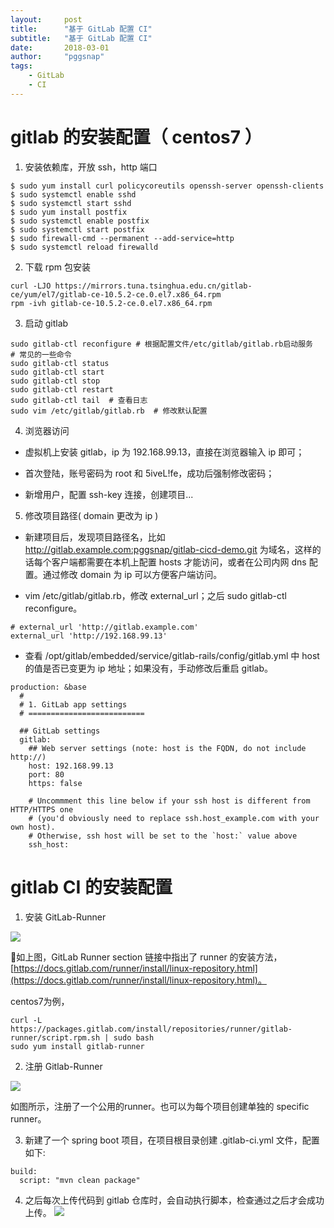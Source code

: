 ```yaml
---
layout:     post
title:      "基于 GitLab 配置 CI"
subtitle:   "基于 GitLab 配置 CI"
date:       2018-03-01
author:     "pggsnap"
tags:
    - GitLab
    - CI
---
```


# gitlab 的安装配置（ centos7 ）

1. 安装依赖库，开放 ssh，http 端口

```
$ sudo yum install curl policycoreutils openssh-server openssh-clients
$ sudo systemctl enable sshd
$ sudo systemctl start sshd
$ sudo yum install postfix
$ sudo systemctl enable postfix
$ sudo systemctl start postfix
$ sudo firewall-cmd --permanent --add-service=http
$ sudo systemctl reload firewalld
```

2. 下载 rpm 包安装

```
curl -LJO https://mirrors.tuna.tsinghua.edu.cn/gitlab-ce/yum/el7/gitlab-ce-10.5.2-ce.0.el7.x86_64.rpm
rpm -ivh gitlab-ce-10.5.2-ce.0.el7.x86_64.rpm
```

3. 启动 gitlab

```
sudo gitlab-ctl reconfigure # 根据配置文件/etc/gitlab/gitlab.rb启动服务
# 常见的一些命令
sudo gitlab-ctl status
sudo gitlab-ctl start
sudo gitlab-ctl stop
sudo gitlab-ctl restart
sudo gitlab-ctl tail  # 查看日志
sudo vim /etc/gitlab/gitlab.rb  # 修改默认配置
```

4. 浏览器访问

- 虚拟机上安装 gitlab，ip 为 192.168.99.13，直接在浏览器输入 ip 即可；

- 首次登陆，账号密码为 root 和 5iveL!fe，成功后强制修改密码；

- 新增用户，配置 ssh-key 连接，创建项目...

5. 修改项目路径( domain 更改为 ip )

- 新建项目后，发现项目路径名，比如 http://gitlab.example.com:pggsnap/gitlab-cicd-demo.git 为域名，这样的话每个客户端都需要在本机上配置 hosts 才能访问，或者在公司内网 dns 配置。通过修改 domain 为 ip 可以方便客户端访问。

- vim /etc/gitlab/gitlab.rb，修改 external_url；之后 sudo gitlab-ctl reconfigure。
```
# external_url 'http://gitlab.example.com'
external_url 'http://192.168.99.13'
```

- 查看 /opt/gitlab/embedded/service/gitlab-rails/config/gitlab.yml 中 host 的值是否已变更为 ip 地址；如果没有，手动修改后重启 gitlab。
```
production: &base
  #
  # 1. GitLab app settings
  # ==========================

  ## GitLab settings
  gitlab:
    ## Web server settings (note: host is the FQDN, do not include http://)
    host: 192.168.99.13
    port: 80
    https: false

    # Uncommment this line below if your ssh host is different from HTTP/HTTPS one
    # (you'd obviously need to replace ssh.host_example.com with your own host).
    # Otherwise, ssh host will be set to the `host:` value above
    ssh_host:
```

# gitlab CI 的安装配置

1. 安装 GitLab-Runner

![](https://github.com/pggsnap/pggsnap.github.io/blob/master/blog_img/gitlab-runner.jpg)

如上图，GitLab Runner section 链接中指出了 runner 的安装方法，[https://docs.gitlab.com/runner/install/linux-repository.html](https://docs.gitlab.com/runner/install/linux-repository.html)。

centos7为例，

```
curl -L https://packages.gitlab.com/install/repositories/runner/gitlab-runner/script.rpm.sh | sudo bash
sudo yum install gitlab-runner
```

2. 注册 Gitlab-Runner

![](https://github.com/pggsnap/pggsnap.github.io/blob/master/blog_img/gitlab-runner-register.jpg)

如图所示，注册了一个公用的runner。也可以为每个项目创建单独的 specific runner。

3. 新建了一个 spring boot 项目，在项目根目录创建 .gitlab-ci.yml 文件，配置如下:
```
build:
  script: "mvn clean package"
```

4. 之后每次上传代码到 gitlab 仓库时，会自动执行脚本，检查通过之后才会成功上传。
![](https://github.com/pggsnap/pggsnap.github.io/blob/master/blog_img/gitlab-ci-pipelines.jpg)

